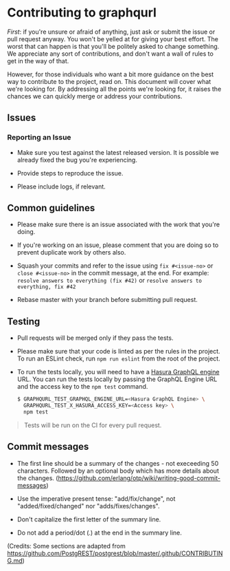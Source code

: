 # Contributing to graphqurl

*First*: if you're unsure or afraid of anything, just ask or submit the issue or
pull request anyway. You won't be yelled at for giving your best effort. The
worst that can happen is that you'll be politely asked to change something. We
appreciate any sort of contributions, and don't want a wall of rules to get in
the way of that.

However, for those individuals who want a bit more guidance on the best way to
contribute to the project, read on. This document will cover what we're looking
for. By addressing all the points we're looking for, it raises the chances we
can quickly merge or address your contributions.

## Issues

### Reporting an Issue

- Make sure you test against the latest released version. It is possible we
  already fixed the bug you're experiencing.

- Provide steps to reproduce the issue.

- Please include logs, if relevant.

## Common guidelines

- Please make sure there is an issue associated with the work that you're doing.

- If you're working on an issue, please comment that you are doing so to prevent
  duplicate work by others also.

- Squash your commits and refer to the issue using `fix #<issue-no>` or `close
  #<issue-no>` in the commit message, at the end.
  For example: `resolve answers to everything (fix #42)` or `resolve answers to everything, fix #42`

- Rebase master with your branch before submitting pull request.


## Testing

- Pull requests will be merged only if they pass the tests.
- Please make sure that your code is linted as per the rules in the project. To run an ESLint check, run `npm run eslint` from the root of the project.
- To run the tests locally, you will need to have a [Hasura GraphQL engine](https://github.com/hasura/graphql-engine) URL. You can run the tests locally by passing the GraphQL Engine URL and the access key to the `npm test` command.

  ```bash
  $ GRAPHQURL_TEST_GRAPHQL_ENGINE_URL=<Hasura GraphQL Engine> \
    GRAPHQURL_TEST_X_HASURA_ACCESS_KEY=<Access key> \
    npm test
  ```

> Tests will be run on the CI for every pull request.

## Commit messages

 - The first line should be a summary of the changes - not execeeding 50
   characters. Followed by an optional body which has more details about the
   changes. (https://github.com/erlang/otp/wiki/writing-good-commit-messages)

 - Use the imperative present tense: "add/fix/change", not "added/fixed/changed" nor "adds/fixes/changes".

 - Don't capitalize the first letter of the summary line.

 - Do not add a period/dot (.) at the end in the summary line.


(Credits: Some sections are adapted from https://github.com/PostgREST/postgrest/blob/master/.github/CONTRIBUTING.md)
